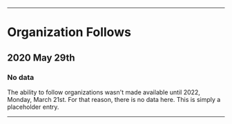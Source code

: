 
***

# Organization Follows

## 2020 May 29th

### No data

The ability to follow organizations wasn't made available until 2022, Monday, March 21st. For that reason, there is no data here. This is simply a placeholder entry.

***
